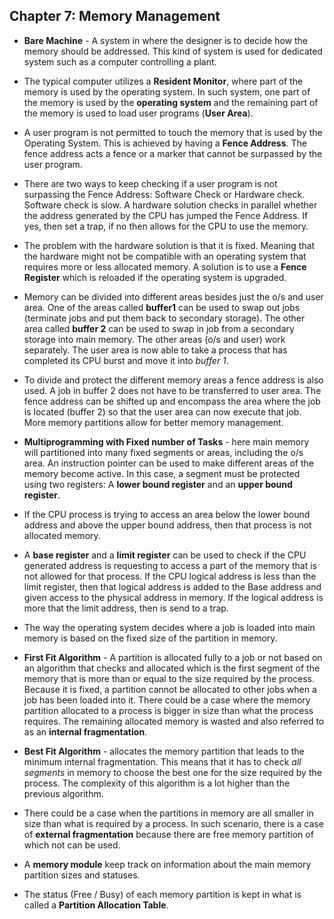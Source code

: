 ## Chapter 7: Memory Management

- __Bare Machine__ - A system in where the designer is to decide how the memory should be addressed. This kind of system is used for dedicated system such as a computer controlling a plant. 

- The typical computer utilizes a __Resident Monitor__, where part of the memory is used by the operating system. In such system, one part of the memory is used by the __operating system__ and the remaining part of the memory is used to load user programs (__User Area__). 

- A user program is not permitted to touch the memory that is used by the Operating System. This is achieved by having a __Fence Address__. The fence address acts a fence or a marker that cannot be surpassed by the user program.

- There are two ways to keep checking if a user program is not surpassing the Fence Address: Software Check or Hardware check. Software check is slow. A hardware solution checks in parallel whether the address generated by the CPU has jumped the Fence Address. If yes, then set a trap, if no then allows for the CPU to use the memory. 

- The problem with the hardware solution is that it is fixed. Meaning that the hardware might not be compatible with an operating system that requires more or less allocated memory. A solution is to use a __Fence Register__ which is reloaded if the operating system is upgraded. 

- Memory can be divided into different areas besides just the o/s and user area. One of the areas called __buffer1__ can be used to swap out jobs (terminate jobs and put them back to secondary storage). The other area called __buffer 2__ can be used to swap in job from a secondary storage into main memory. The other areas (o/s and user) work separately. The user area is now able to take a process that has completed its CPU burst and move it into _buffer 1_. 


- To divide and protect the different memory areas a fence address is also used. A job in buffer 2 does not have to be transferred to user area. The fence address can be shifted up and encompass the area where the job is located (buffer 2) so that the user area can now execute that job. More memory partitions allow for better memory management. 

- __Multiprogramming with Fixed number of Tasks__ - here main memory will partitioned into many fixed segments or areas, including the o/s area. An instruction pointer can be used to make different areas of the memory become active. In this case, a segment must be protected using two registers: A __lower bound register__ and an __upper bound register__. 

- If the CPU process is trying to access an area below the lower bound address and above the upper bound address, then that process is not allocated memory. 

- A __base register__ and a __limit register__ can be used to check if the CPU generated address is requesting to access a part of the memory that is not allowed for that process. If the CPU logical address is less than the limit register, then that logical address is added to the Base address and given access to the physical address in memory. If the logical address is more that the limit address, then is send to a trap. 

- The way the operating system decides where a job is loaded into main memory is based on the fixed size of the partition in memory. 

- __First Fit Algorithm__ - A partition is allocated fully to a job or not based on an algorithm that checks and allocated which is the first segment of the memory that is more than or equal to the size required by the process. Because it is fixed, a partition cannot be allocated to other jobs when a job has been loaded into it. There could be a case where the memory partition allocated to a process is bigger in size than what the process requires. The remaining allocated memory is wasted and also referred to as an __internal fragmentation__.


- __Best Fit Algorithm__ - allocates the memory partition that leads to the minimum internal fragmentation. This means that it has to check _all segments_ in memory to choose the best one for the size required by the process. The complexity of this algorithm is a lot higher than the previous algorithm. 

- There could be a case when the partitions in memory are all smaller in size than what is required by a process. In such scenario, there is a case of __external fragmentation__ because there are free memory partition of which not can be used. 

- A __memory module__ keep track on information about the main memory partition sizes and statuses. 

- The status (Free / Busy) of each memory partition is kept in what is called a __Partition Allocation Table__.
